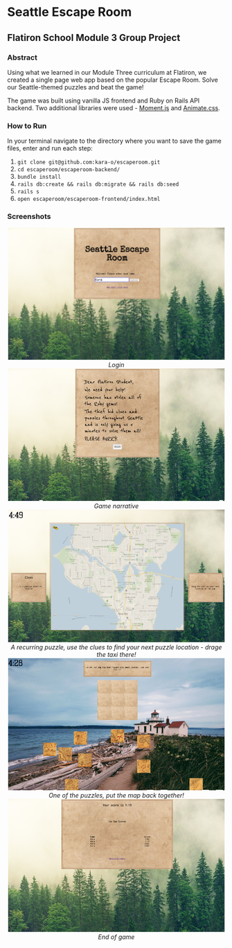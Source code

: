 # Seattle Escape Room

## Flatiron School Module 3 Group Project

### Abstract

Using what we learned in our Module Three curriculum at Flatiron, we created a single page web app based on the popular Escape Room. Solve our Seattle-themed puzzles and beat the game!

The game was built using vanilla JS frontend and Ruby on Rails API backend. Two additional libraries were used - [Moment.js](https://momentjs.com/) and [Animate.css](https://daneden.github.io/animate.css/).

### How to Run

In your terminal navigate to the directory where you want to save the game files, enter and run each step:

1. `git clone git@github.com:kara-o/escaperoom.git`
1. `cd escaperoom/escaperoom-backend/`
1. `bundle install`
1. `rails db:create && rails db:migrate && rails db:seed`
1. `rails s`
1. `open escaperoom/escaperoom-frontend/index.html`

### Screenshots

<p align="center">
<img src='./escaperoom-frontend/images/readme/screenshot1.png'>
<br>
<em>Login</em>
<br>
<img src='./escaperoom-frontend/images/readme/screenshot2.png'>
<br>
<em>Game narrative</em>
  <br>
<img src='./escaperoom-frontend/images/readme/screenshot3.png'>
<br>
<em>A recurring puzzle, use the clues to find your next puzzle location - drage the taxi there!</em>
  <br>
<img src='./escaperoom-frontend/images/readme/screenshot4.png'>
<br>
<em>One of the puzzles, put the map back together!</em>
  <br>
<img src='./escaperoom-frontend/images/readme/screenshot5.png'>
<br>
<em>End of game</em>
</p>
